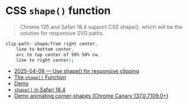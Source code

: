 # CSS `shape()` function

> Chrome 135 and Safari 18.4 support CSS shape(), which will be the solution for responsive SVG paths.

```css
clip-path: shape(from right center,
    line to bottom center,
    arc to top center of 50% 50% cw,
    line to right center);
```

- [2025-04-08 — Use shape() for responsive clipping](https://developer.chrome.com/blog/css-shape)
- [The `shape()` Function](https://drafts.csswg.org/css-shapes-2/#shape-function)
- [Demo](https://codepen.io/yisi/pen/vEYGrQv)
- [`shape()` in Safari 18.4](https://webkit.org/blog/16574/webkit-features-in-safari-18-4)
- [Demo animating corner-shapes (Chrome Canary 137.0.7109.0+)](https://codepen.io/noamr/pen/KwKEjdY)
